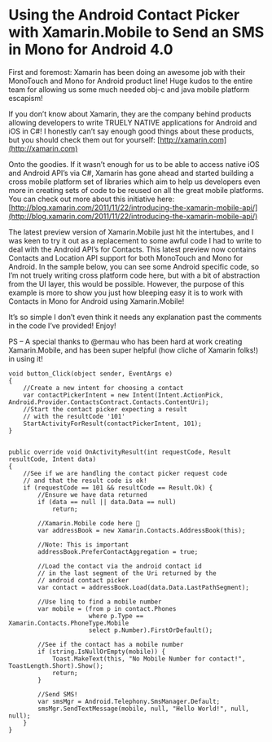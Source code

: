 # Using the Android Contact Picker with Xamarin.Mobile to Send an SMS in Mono for Android 4.0

First and foremost: Xamarin has been doing an awesome job with their MonoTouch and Mono for Android product line! Huge kudos to the entire team for allowing us some much needed obj-c and java mobile platform escapism!

If you don’t know about Xamarin, they are the company behind products allowing developers to write TRUELY NATIVE applications for Android and iOS in C#! I honestly can’t say enough good things about these products, but you should check them out for yourself: [http://xamarin.com](http://xamarin.com)

Onto the goodies. If it wasn’t enough for us to be able to access native iOS and Android API’s via C#, Xamarin has gone ahead and started building a cross mobile platform set of libraries which aim to help us developers even more in creating sets of code to be reused on all the great mobile platforms. You can check out more about this initiative here: [http://blog.xamarin.com/2011/11/22/introducing-the-xamarin-mobile-api/](http://blog.xamarin.com/2011/11/22/introducing-the-xamarin-mobile-api/)

The latest preview version of Xamarin.Mobile just hit the intertubes, and I was keen to try it out as a replacement to some awful code I had to write to deal with the Android API’s for Contacts. This latest preview now contains Contacts and Location API support for both MonoTouch and Mono for Android. In the sample below, you can see some Android specific code, so I’m not truely writing cross platform code here, but with a bit of abstraction from the UI layer, this would be possible. However, the purpose of this example is more to show you just how bleeping easy it is to work with Contacts in Mono for Android using Xamarin.Mobile!

It’s so simple I don’t even think it needs any explanation past the comments in the code I’ve provided! Enjoy!

PS – A special thanks to @ermau who has been hard at work creating Xamarin.Mobile, and has been super helpful (how cliche of Xamarin folks!) in using it!

    void button_Click(object sender, EventArgs e)
    {
        //Create a new intent for choosing a contact 
        var contactPickerIntent = new Intent(Intent.ActionPick, Android.Provider.ContactsContract.Contacts.ContentUri);
        //Start the contact picker expecting a result 
        // with the resultCode '101'
        StartActivityForResult(contactPickerIntent, 101);
    }
    

    public override void OnActivityResult(int requestCode, Result resultCode, Intent data)
    {
        //See if we are handling the contact picker request code 
        // and that the result code is ok!
        if (requestCode == 101 && resultCode == Result.Ok) { 
            //Ensure we have data returned
            if (data == null || data.Data == null) 
                return;
                
            //Xamarin.Mobile code here 🙂
            var addressBook = new Xamarin.Contacts.AddressBook(this);
            
            //Note: This is important 
            addressBook.PreferContactAggregation = true;
            
            //Load the contact via the android contact id 
            // in the last segment of the Uri returned by the 
            // android contact picker
            var contact = addressBook.Load(data.Data.LastPathSegment);
            
            //Use linq to find a mobile number
            var mobile = (from p in contact.Phones 
                          where p.Type == Xamarin.Contacts.PhoneType.Mobile 
                          select p.Number).FirstOrDefault();
            
            //See if the contact has a mobile number
            if (string.IsNullOrEmpty(mobile)) {
                Toast.MakeText(this, "No Mobile Number for contact!", ToastLength.Short).Show();
                return;
            }
            
            //Send SMS!
            var smsMgr = Android.Telephony.SmsManager.Default; 
            smsMgr.SendTextMessage(mobile, null, "Hello World!", null, null);
        }
    }